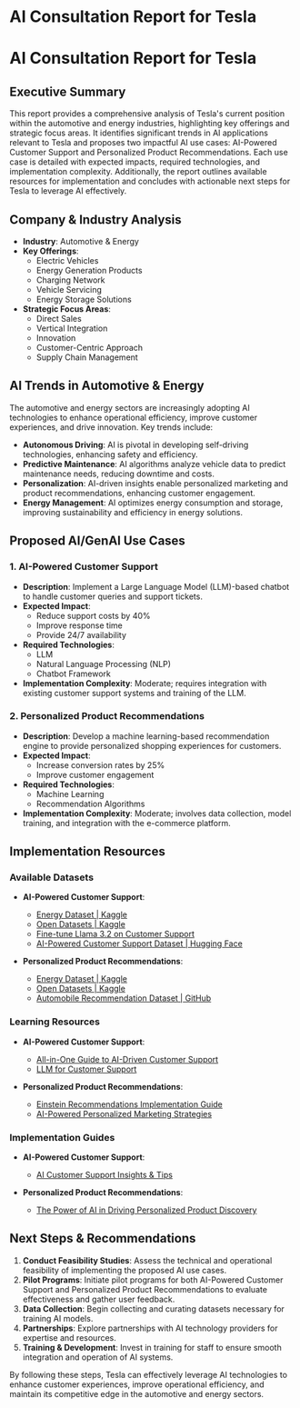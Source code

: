 # AI Consultation Report for Tesla

# AI Consultation Report for Tesla

## Executive Summary
This report provides a comprehensive analysis of Tesla's current position within the automotive and energy industries, highlighting key offerings and strategic focus areas. It identifies significant trends in AI applications relevant to Tesla and proposes two impactful AI use cases: AI-Powered Customer Support and Personalized Product Recommendations. Each use case is detailed with expected impacts, required technologies, and implementation complexity. Additionally, the report outlines available resources for implementation and concludes with actionable next steps for Tesla to leverage AI effectively.

## Company & Industry Analysis
- **Industry**: Automotive & Energy
- **Key Offerings**:
  - Electric Vehicles
  - Energy Generation Products
  - Charging Network
  - Vehicle Servicing
  - Energy Storage Solutions
- **Strategic Focus Areas**:
  - Direct Sales
  - Vertical Integration
  - Innovation
  - Customer-Centric Approach
  - Supply Chain Management

## AI Trends in Automotive & Energy
The automotive and energy sectors are increasingly adopting AI technologies to enhance operational efficiency, improve customer experiences, and drive innovation. Key trends include:
- **Autonomous Driving**: AI is pivotal in developing self-driving technologies, enhancing safety and efficiency.
- **Predictive Maintenance**: AI algorithms analyze vehicle data to predict maintenance needs, reducing downtime and costs.
- **Personalization**: AI-driven insights enable personalized marketing and product recommendations, enhancing customer engagement.
- **Energy Management**: AI optimizes energy consumption and storage, improving sustainability and efficiency in energy solutions.

## Proposed AI/GenAI Use Cases

### 1. AI-Powered Customer Support
- **Description**: Implement a Large Language Model (LLM)-based chatbot to handle customer queries and support tickets.
- **Expected Impact**: 
  - Reduce support costs by 40%
  - Improve response time
  - Provide 24/7 availability
- **Required Technologies**:
  - LLM
  - Natural Language Processing (NLP)
  - Chatbot Framework
- **Implementation Complexity**: Moderate; requires integration with existing customer support systems and training of the LLM.

### 2. Personalized Product Recommendations
- **Description**: Develop a machine learning-based recommendation engine to provide personalized shopping experiences for customers.
- **Expected Impact**: 
  - Increase conversion rates by 25%
  - Improve customer engagement
- **Required Technologies**:
  - Machine Learning
  - Recommendation Algorithms
- **Implementation Complexity**: Moderate; involves data collection, model training, and integration with the e-commerce platform.

## Implementation Resources

### Available Datasets
- **AI-Powered Customer Support**:
  - [Energy Dataset | Kaggle](https://www.kaggle.com/datasets/kaiser14/energydataset/discussion?sort=undefined)
  - [Open Datasets | Kaggle](https://www.kaggle.com/datasets)
  - [Fine-tune Llama 3.2 on Customer Support](https://www.kaggle.com/code/kingabzpro/fine-tune-llama-3-2-on-customer-support/notebook)
  - [AI-Powered Customer Support Dataset | Hugging Face](https://huggingface.co/datasets/ghassenghassen21/portfolio_backlog_2/viewer/default/train?p=3)

- **Personalized Product Recommendations**:
  - [Energy Dataset | Kaggle](https://www.kaggle.com/datasets/kaiser14/energydataset/discussion?sort=undefined)
  - [Open Datasets | Kaggle](https://www.kaggle.com/datasets)
  - [Automobile Recommendation Dataset | GitHub](https://github.com/JoeChun1213/Automobile-Recommendation)

### Learning Resources
- **AI-Powered Customer Support**:
  - [All-in-One Guide to AI-Driven Customer Support](https://umatechnology.org/all-in-one-guide-to-ai-driven-customer-support-to-speed-up-go-to-market/)
  - [LLM for Customer Support](https://www.videosdk.live/developer-hub/llm/llm-for-customer-support)

- **Personalized Product Recommendations**:
  - [Einstein Recommendations Implementation Guide](https://trailhead.salesforce.com/content/learn/modules/einstein-email-and-web-recommendations/get-started-with-einstein-recommendations-)
  - [AI-Powered Personalized Marketing Strategies](https://www.linkedin.com/pulse/day-44-ai-powered-personalized-marketing-strategies-george-bonela-8zovc)

### Implementation Guides
- **AI-Powered Customer Support**:
  - [AI Customer Support Insights & Tips](https://agerra.ai/en/blog)

- **Personalized Product Recommendations**:
  - [The Power of AI in Driving Personalized Product Discovery](https://aws.amazon.com/blogs/machine-learning/the-power-of-ai-in-driving-personalized-product-discovery-at-snoonu/)

## Next Steps & Recommendations
1. **Conduct Feasibility Studies**: Assess the technical and operational feasibility of implementing the proposed AI use cases.
2. **Pilot Programs**: Initiate pilot programs for both AI-Powered Customer Support and Personalized Product Recommendations to evaluate effectiveness and gather user feedback.
3. **Data Collection**: Begin collecting and curating datasets necessary for training AI models.
4. **Partnerships**: Explore partnerships with AI technology providers for expertise and resources.
5. **Training & Development**: Invest in training for staff to ensure smooth integration and operation of AI systems.

By following these steps, Tesla can effectively leverage AI technologies to enhance customer experiences, improve operational efficiency, and maintain its competitive edge in the automotive and energy sectors.